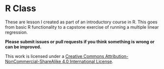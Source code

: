 # R Class

These are lesson I created as part of an introductory course in R. This goes from basic R functionality to a capstone exercise of running a multiple linear regression.

**Please submit issues or pull requests if you think something is wrong or can be improved.**

This work is licensed under a [Creative Commons Attribution-NonCommercial-ShareAlike 4.0 International License](http://creativecommons.org/licenses/by-nc-sa/4.0/).

